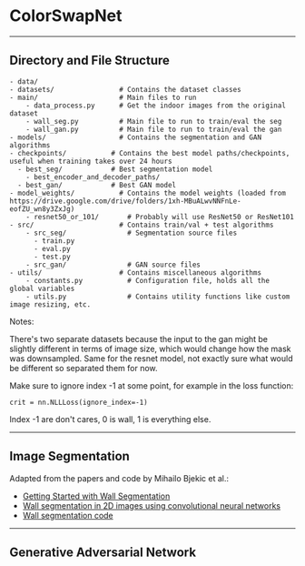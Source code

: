 # ColorSwapNet
---

## Directory and File Structure

```
- data/
- datasets/                # Contains the dataset classes
- main/                    # Main files to run
    - data_process.py      # Get the indoor images from the original dataset
    - wall_seg.py          # Main file to run to train/eval the seg
    - wall_gan.py          # Main file to run to train/eval the gan
- models/                  # Contains the segmentation and GAN algorithms
- checkpoints/           # Contains the best model paths/checkpoints, useful when training takes over 24 hours
  - best_seg/            # Best segmentation model
    - best_encoder_and_decoder_paths/
  - best_gan/            # Best GAN model
- model_weights/           # Contains the model weights (loaded from https://drive.google.com/drive/folders/1xh-MBuALwvNNFnLe-eofZU_wn8y3ZxJg)
    - resnet50_or_101/       # Probably will use ResNet50 or ResNet101
- src/                     # Contains train/val + test algorithms
    - src_seg/               # Segmentation source files
      - train.py
      - eval.py
      - test.py
    - src_gan/               # GAN source files
- utils/                   # Contains miscellaneous algorithms
    - constants.py           # Configuration file, holds all the global variables
    - utils.py               # Contains utility functions like custom image resizing, etc.
```

Notes:

There's two separate datasets because the input to the gan might be slightly different in terms of image size, which would change how the mask was downsampled. Same for the resnet model, not exactly sure what would be different so separated them for now.

Make sure to ignore index -1 at some point, for example in the loss function:
```
crit = nn.NLLLoss(ignore_index=-1)
```
Index -1 are don't cares, 0 is wall, 1 is everything else.

---

## Image Segmentation

Adapted from the papers and code by Mihailo Bjekic et al.:

- [Getting Started with Wall Segmentation](https://www.researchgate.net/publication/363059238_Getting_Started_with_Wall_Segmentation)
- [Wall segmentation in 2D images using convolutional neural networks](https://www.researchgate.net/publication/373861585_Wall_segmentation_in_2D_images_using_convolutional_neural_networks)
- [Wall segmentation code](https://github.com/bjekic/WallSegmentation/tree/main)


---

## Generative Adversarial Network